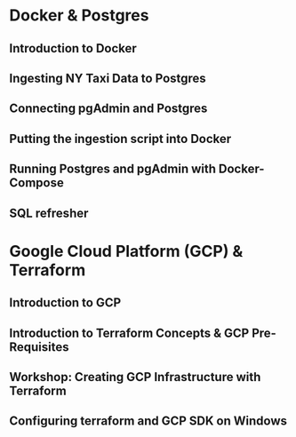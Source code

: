 
# Docker & Postgres

## Introduction to Docker

## Ingesting NY Taxi Data to Postgres

## Connecting pgAdmin and Postgres

## Putting the ingestion script into Docker

## Running Postgres and pgAdmin with Docker-Compose

## SQL refresher


# Google Cloud Platform (GCP) & Terraform

## Introduction to GCP

## Introduction to Terraform Concepts & GCP Pre-Requisites

## Workshop: Creating GCP Infrastructure with Terraform

## Configuring terraform and GCP SDK on Windows
